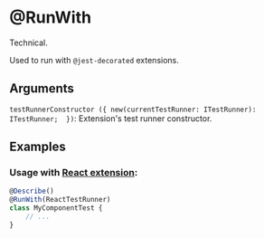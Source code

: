 # @RunWith

Technical.

Used to run with `@jest-decorated` extensions.

## Arguments

`testRunnerConstructor ({ new(currentTestRunner: ITestRunner): ITestRunner;  })`: Extension's test runner constructor.

## Examples

### Usage with [React extension](https://github.com/vitalishapovalov/jest-decorated/blob/master/packages/react/README.md):

```typescript
@Describe()
@RunWith(ReactTestRunner)
class MyComponentTest {
    // ...
}
```
